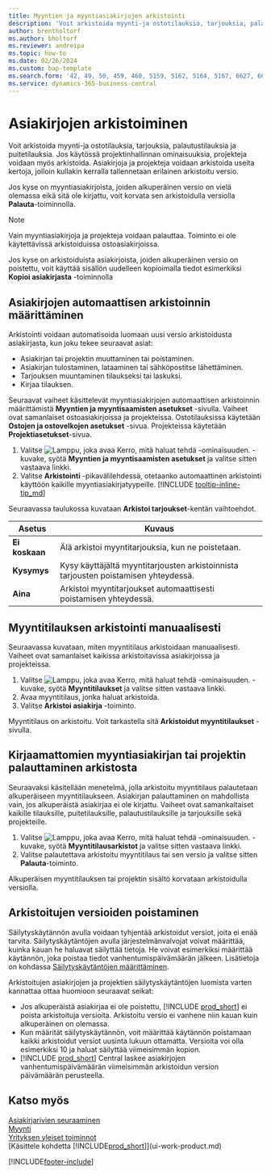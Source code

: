 ```yaml
---
title: Myyntien ja myyntiasiakirjojen arkistointi
description: 'Voit arkistoida myynti-ja ostotilauksia, tarjouksia, palautustilauksia ja puitetilauksia.'
author: brentholtorf
ms.author: bholtorf
ms.reviewer: andreipa
ms.topic: how-to
ms.date: 02/26/2024
ms.custom: bap-template
ms.search.form: '42, 49, 50, 459, 460, 5159, 5162, 5164, 5167, 6627, 6630, 6644, 9305, 9306, 9346, 9347, 9348, 9349'
ms.service: dynamics-365-business-central
---
```

# Asiakirjojen arkistoiminen

Voit arkistoida myynti-ja ostotilauksia, tarjouksia, palautustilauksia ja puitetilauksia. Jos käytössä projektinhallinnan ominaisuuksia, projekteja voidaan myös arkistoida. Asiakirjoja ja projekteja voidaan arkistoida useita kertoja, jolloin kullakin kerralla tallennetaan erilainen arkistoitu versio.

Jos kyse on myyntiasiakirjoista, joiden alkuperäinen versio on vielä olemassa eikä sitä ole kirjattu, voit korvata sen arkistoidulla versiolla **Palauta**-toiminnolla. 

> [!NOTE]
> Vain myyntiasiakirjoja ja projekteja voidaan palauttaa. Toiminto ei ole käytettävissä arkistoiduissa ostoasiakirjoissa.

Jos kyse on arkistoiduista asiakirjoista, joiden alkuperäinen versio on poistettu, voit käyttää sisällön uudelleen kopioimalla tiedot esimerkiksi **Kopioi asiakirjasta** -toiminnolla  

## Asiakirjojen automaattisen arkistoinnin määrittäminen

Arkistointi voidaan automatisoida luomaan uusi versio arkistoidusta asiakirjasta, kun joku tekee seuraavat asiat:

* Asiakirjan tai projektin muuttaminen tai poistaminen.
* Asiakirjan tulostaminen, lataaminen tai sähköpostitse lähettäminen.
* Tarjouksen muuntaminen tilaukseksi tai laskuksi.
* Kirjaa tilauksen.

Seuraavat vaiheet käsittelevät myyntiasiakirjojen automaattisen arkistoinnin määrittämistä **Myyntien ja myyntisaamisten asetukset** -sivulla. Vaiheet ovat samanlaiset ostoasiakirjoissa ja projekteissa. Ostotilauksissa käytetään **Ostojen ja ostovelkojen asetukset** -sivua. Projekteissa käytetään **Projektiasetukset**-sivua.

1. Valitse ![Lamppu, joka avaa Kerro, mitä haluat tehdä -ominaisuuden.](media/ui-search/search_small.png "Kerro, mitä haluat tehdä") -kuvake, syötä **Myyntien ja myyntisaamisten asetukset** ja valitse sitten vastaava linkki.
2. Valitse **Arkistointi** -pikavälilehdessä, otetaanko automaattinen arkistointi käyttöön kaikille myyntiasiakirjatyypeille. [!INCLUDE [tooltip-inline-tip_md](includes/tooltip-inline-tip_md.md)]

Seuraavassa taulukossa kuvataan **Arkistoi tarjoukset**-kentän vaihtoehdot.

|Asetus|Kuvaus|
|------|-----------|
|**Ei koskaan**| Älä arkistoi myyntitarjouksia, kun ne poistetaan.|
|**Kysymys**|Kysy käyttäjältä myyntitarjousten arkistoinnista tarjousten poistamisen yhteydessä.|
|**Aina**|Arkistoi myyntitarjoukset automaattisesti poistamisen yhteydessä.|

## Myyntitilauksen arkistointi manuaalisesti

Seuraavassa kuvataan, miten myyntitilaus arkistoidaan manuaalisesti. Vaiheet ovat samanlaiset kaikissa arkistoitavissa asiakirjoissa ja projekteissa.

1. Valitse ![Lamppu, joka avaa Kerro, mitä haluat tehdä -ominaisuuden.](media/ui-search/search_small.png "Kerro, mitä haluat tehdä") -kuvake, syötä **Myyntitilaukset** ja valitse sitten vastaava linkki.  
2. Avaa myyntitilaus, jonka haluat arkistoida.  
3. Valitse **Arkistoi asiakirja** -toiminto.

Myyntitilaus on arkistoitu. Voit tarkastella sitä **Arkistoidut myyntitilaukset** -sivulla.

## Kirjaamattomien myyntiasiakirjan tai projektin palauttaminen arkistosta

Seuraavaksi käsitellään menetelmä, jolla arkistoitu myyntitilaus palautetaan alkuperäiseen myyntitilaukseen. Asiakirjan palauttaminen on mahdollista vain, jos alkuperäistä asiakirjaa ei ole kirjattu. Vaiheet ovat samankaltaiset kaikille tilauksille, puitetilauksille, palautustilauksille ja tarjouksille sekä projekteille.

1. Valitse ![Lamppu, joka avaa Kerro, mitä haluat tehdä -ominaisuuden.](media/ui-search/search_small.png "Kerro, mitä haluat tehdä") -kuvake, syötä **Myyntitilausarkistot** ja valitse sitten vastaava linkki.
2. Valitse palautettava arkistoitu myyntitilaus tai sen versio ja valitse sitten **Palauta**-toiminto.  

Alkuperäisen myyntitilauksen tai projektin sisältö korvataan arkistoidulla versiolla.

## Arkistoitujen versioiden poistaminen

Säilytyskäytännön avulla voidaan tyhjentää arkistoidut versiot, joita ei enää tarvita. Säilytyskäytäntöjen avulla järjestelmänvalvojat voivat määrittää, kuinka kauan he haluavat säilyttää tietoja. He voivat esimerkiksi määrittää käytännön, joka poistaa tiedot vanhentumispäivämäärän jälkeen. Lisätietoja on kohdassa [Säilytyskäytäntöjen määrittäminen](admin-data-retention-policies.md).

Arkistoitujen asiakirjojen ja projektien säilytyskäytäntöjen luomista varten kannattaa ottaa huomioon seuraavat seikat:

* Jos alkuperäistä asiakirjaa ei ole poistettu, [!INCLUDE [prod_short](includes/prod_short.md)] ei poista arkistoituja versioita. Arkistoitu versio ei vanhene niin kauan kuin alkuperäinen on olemassa.
* Kun määrität säilytyskäytännön, voit määrittää käytännön poistamaan kaikki arkistoidut versiot uusinta lukuun ottamatta. Versioita voi olla esimerkiksi 10 ja haluat säilyttää viimeisimmän kopion. 
* [!INCLUDE [prod_short](includes/prod_short.md)] Central laskee asiakirjojen vanhentumispäivämäärän viimeisimmän arkistoidun version päivämäärän perusteella.

## Katso myös

[Asiakirjarivien seuraaminen](across-how-to-track-document-lines.md)  
[Myynti](sales-manage-sales.md)  
[Yrityksen yleiset toiminnot](ui-across-business-areas.md)  
[Käsittele kohdetta [!INCLUDE[prod_short](includes/prod_short.md)]](ui-work-product.md)

[!INCLUDE[footer-include](includes/footer-banner.md)]
